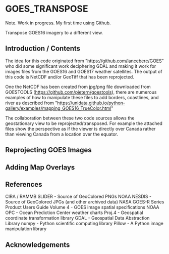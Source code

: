 # GOES_TRANSPOSE

Note. Work in progress. My first time using Github.

Transpose GOES16 imagery to a different view.

## Introduction / Contents
The idea for this code originated from "https://github.com/lanceberc/GOES" who did some significant work deciphering GDAL and making it work for images files from the GOES16 and GOES17 weather satellites. The output of this code is NetCDF and/or GeoTiff that has been reprojected.

One the NetCDF has been created from jpg/png file downloaded from GOESTOOLS (https://github.com/pietern/goestools), there are numerous examples of how to manipulate these files to add borders, coastlines, and river as described from "https://unidata.github.io/python-gallery/examples/mapping_GOES16_TrueColor.html"

The collaboration between these two code sources allows the geostationary view to be reprojected/transposed. For example the attached files show the perspective as if the viewer is directly over Canada rather than viewing Canada from a location over the equator.



## Reprojecting GOES Images

## Adding Map Overlays

## References
CIRA / RAMMB SLIDER - Source of GeoColored PNGs
NOAA NESDIS - Source of GeoColored JPGs (and other archived data)
NASA GOES-R Series Product Users Guide Volume 4 - GOES image spatial specifications
NOAA OPC - Ocean Prediction Center weather charts
Proj.4 - Geospatial coordinate transformation library
GDAL - Geospatial Data Abstraction Library
numpy - Python scientific computing library
Pillow - A Python image manipulation library

## Acknowledgements
